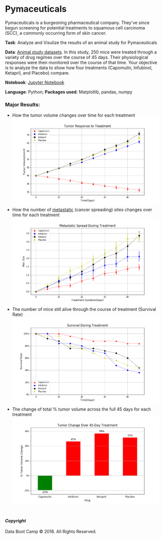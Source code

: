 # Pymaceuticals

Pymaceuticals is a burgeoning pharmaceutical company. They've since begun screening for potential treatments to squamous cell carcinoma (SCC), a commonly occurring form of skin cancer.

**Task**: Analyze and Visulize the results of an animal study for Pymaceuticals

**Data**: [Animal study datasets](data). In this study, 250 mice were treated through a variety of drug regimes over the course of 45 days. Their physiological responses were then monitored over the course of that time. Your objective is to analyze the data to show how four treatments (Capomulin, Infubinol, Ketapril, and Placebo) compare.

**Notebook**: [Jupyter Notebook](pymaceuticals_starter-solved.ipynb)

**Language**: Python; **Packages used**: Matplotlib, pandas, numpy 


### Major Results:
* How the tumor volume changes over time for each treatment
![Result](Tumor_Response_to_Treatment.png)
* How the number of [metastatic](https://en.wikipedia.org/wiki/Metastasis) (cancer spreading) sites changes over time for each treatment
![Result](Metastatic_Spread_During_Treatment.png)
* The number of mice still alive through the course of treatment (Survival Rate)
![Result](Survival_During_Treatment.png)
* The change of total % tumor volume across the full 45 days for each treatment
![Result](Tumor_Change_Over_45-Day_Treatment.png)




#
#### *Copyright*
Data Boot Camp © 2018. All Rights Reserved.
